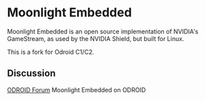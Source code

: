 # Moonlight Embedded

Moonlight Embedded is an open source implementation of NVIDIA's GameStream, as used by the NVIDIA Shield, but built for Linux.

This is a fork for Odroid C1/C2.


## Discussion
[ODROID Forum](http://forum.odroid.com/viewtopic.php?f=91&t=15456) Moonlight Embedded on ODROID  


